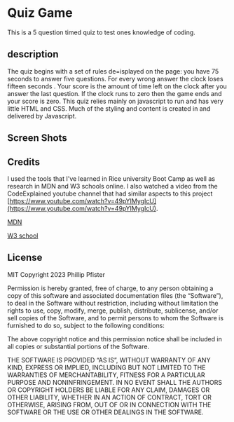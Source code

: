 # Quiz Game

This is a 5 question timed quiz to test ones knowledge of coding.

## description

The quiz begins with a set of rules de=isplayed on the page: you have 75 seconds to answer five questions. For every wrong answer the clock loses fifteen seconds . Your score is the amount of time left on the clock after you answer the last question. If the clock runs to zero then the game ends and your score is zero. This quiz relies mainly on javascript to run and has very little HTML and CSS.  Much of the styling and content is created in and delivered by Javascript.

## Screen Shots



## Credits

I used the tools that I've learned in Rice university Boot Camp as well as research in MDN and W3 schools online.  I also watched a video from the CodeExplained youtube channel that had similar aspects to this project [https://www.youtube.com/watch?v=49pYIMygIcU](https://www.youtube.com/watch?v=49pYIMygIcU).

[MDN](https://developer.mozilla.org/en-US/)

[W3 school](https://www.w3schools.com/)

## License

MIT
Copyright 2023 Phillip Pfister

Permission is hereby granted, free of charge, to any person obtaining a copy of this software and associated documentation files (the “Software”), to deal in the Software without restriction, including without limitation the rights to use, copy, modify, merge, publish, distribute, sublicense, and/or sell copies of the Software, and to permit persons to whom the Software is furnished to do so, subject to the following conditions:

The above copyright notice and this permission notice shall be included in all copies or substantial portions of the Software.

THE SOFTWARE IS PROVIDED “AS IS”, WITHOUT WARRANTY OF ANY KIND, EXPRESS OR IMPLIED, INCLUDING BUT NOT LIMITED TO THE WARRANTIES OF MERCHANTABILITY, FITNESS FOR A PARTICULAR PURPOSE AND NONINFRINGEMENT. IN NO EVENT SHALL THE AUTHORS OR COPYRIGHT HOLDERS BE LIABLE FOR ANY CLAIM, DAMAGES OR OTHER LIABILITY, WHETHER IN AN ACTION OF CONTRACT, TORT OR OTHERWISE, ARISING FROM, OUT OF OR IN CONNECTION WITH THE SOFTWARE OR THE USE OR OTHER DEALINGS IN THE SOFTWARE.